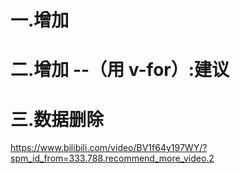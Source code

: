 # 一.增加

<template>
  <div class="father">
    <div class="box1">
      <el-input type="text" v-model="title" placeholder="请输入标题"></el-input>
      <el-input type="text" v-model="user" placeholder="请输入昵称"></el-input>
      <el-input type="date" v-model="data" placeholder="请输入时间"></el-input>
      <el-button type="success" @click="add">增加</el-button>
      <!-- 如果没有输入内容，按钮不可点击 ：禁用:disabled="!title || !user || !data">增加</el-button> -->
      <!-- <el-button type="success" @click="add" :disabled="!title || !user || !data">增加</el-button> -->
    </div>
    <div class="box2">
      <el-table :data="list" style="width: 100%">
        <el-table-column prop="title" label="标题"> </el-table-column>
        <el-table-column prop="user" label="昵称"> </el-table-column>
        <el-table-column prop="data" label="时间"> </el-table-column>
      </el-table>
    </div>
  </div>
</template>

<script>
export default {
  data() {
    return {
      title: "",
      user: "",
      data: "2023-01-01",
      list: [
        { title: "小明", user: "xxx", data: "2023-01-01", id: 1 },
        { title: "小红", user: "yyy", data: "2023-02-01", id: 2 },
        { title: "小强", user: "zzz", data: "2023-03-01", id: 3 },
      ],
    };
  },
  methods: {
    add() {
      //必填判断
      if(!this.title || !this.user || !this.data) return
      //添加功能
      this.list.push({ title: this.title, user: this.user, data: this.data });
      //清空input框
      this.title = "";
      this.user = "";
      this.data = "";
    }
  },
};
</script>

<style lang="less" scoped>
.father {
  width: 100%;
  height: calc(100% - 150px);
  .box1 {
    width: 100%;
    height: 200px;
    display: flex;
    justify-content: space-evenly;
    align-items: center;
    .el-input {
      width: 220px;
    }
    .el-button {
      height: 40px;
    }
  }
}
</style>



# 二.增加 --（用 v-for）:建议
<template>
  <div class="father">
    <div class="box1">
      <el-input type="text" v-model="title" placeholder="请输入标题"></el-input>
      <el-input type="text" v-model="user" placeholder="请输入昵称"></el-input>
      <el-input type="date" v-model="data" placeholder="请输入时间"></el-input>
      <el-button type="success" @click="add">增加</el-button>
      <!-- <el-button type="success" @click="add" :disabled="!title || !user || !data">增加</el-button> -->
    </div>
    <table cellpadding="0" cellspacing="0">
      <thead>
        <tr>
          <th>序号</th>
          <th>标题</th>
          <th>昵称</th>
          <th>时间</th>
          <th>操作</th>
        </tr>
      </thead>
      <tbody>
        <tr v-for="(item, index) in list" :key="index">
          <td>{{ index + 1 }}</td>
          <td>{{ item.title }}</td>
          <td>{{ item.user }}</td>
          <td>{{ item.data }}</td>
          <td>
            <span class="delete" @click="del(item, index)">删除</span>
            <span class="edit" @click="edit(item)">编辑</span>
          </td>
        </tr>
      </tbody>
    </table>
  </div>
</template>

<script>
export default {
  data() {
    return {
      title: "",
      user: "",
      data: "2023-01-01",
      list: [
        { title: "小明", user: "xxx", data: "2023-01-01", id: 1 },
        { title: "小红", user: "yyy", data: "2023-02-01", id: 2 },
        { title: "小强", user: "zzz", data: "2023-03-01", id: 3 },
      ],
    };
  },
  methods: {
    add() {//数据添加
      //必填判断
      if (!this.title || !this.user || !this.data) return;
      //_id = 最大的id+1
      let _id = Math.max(...this.list.map(item=>item.id))+1
      //添加功能
      this.list.push({ title: this.title, user: this.user, data: this.data,id:_id });
      //清空input框
      this.title = "";
      this.user = "";
      this.data = "";
    },
    del(index){//数据删除
       this.list.splice(index,1)
      // 删除对应的索引，删除1个  
    }
  },
};
</script>

<style lang="less" scoped>
.father {
  width: 100%;
  height: calc(100% - 150px);
  .box1 {
    width: 100%;
    height: 200px;
    display: flex;
    justify-content: space-evenly;
    align-items: center;
    .el-input {
      width: 220px;
    }
    .el-button {
      height: 40px;
    }
  }
  table {
    width: 100%;
    height: 600px;
    td {
        text-align: center;
    }
  }
}
</style>



# 三.数据删除
<template>
  <div class="father">
    <div class="box1">
      <el-input type="text" v-model="title" placeholder="请输入标题"></el-input>
      <el-input type="text" v-model="user" placeholder="请输入昵称"></el-input>
      <el-input type="date" v-model="data" placeholder="请输入时间"></el-input>
      <el-button type="success" @click="add">增加</el-button>
      <!-- <el-button type="success" @click="add" :disabled="!title || !user || !data">增加</el-button> -->
    </div>
    <table cellpadding="0" cellspacing="0">
      <thead>
        <tr>
          <th>序号</th>
          <th>标题</th>
          <th>昵称</th>
          <th>时间</th>
          <th>操作</th>
        </tr>
      </thead>
      <tbody>
        <tr v-for="(items, index) in list" :key="index">
          <td>{{ index + 1 }}</td>
          <td>{{ items.title }}</td>
          <td>{{ items.user }}</td>
          <td>{{ items.data }}</td>
          <td>
            <span class="delete" @click="del(items)" style="color:red">删除</span>&ensp;|
            <span class="edit" @click="edit(items)" style="color:blue">编辑</span>
          </td>
        </tr>
      </tbody>
    </table>
  </div>
</template>

<script>
export default {
  data() {
    return {
      title: "",
      user: "",
      data: "2023-01-01",
      list: [
        { title: "小明", user: "xxx", data: "2023-01-01", id: 1 },
        { title: "小红", user: "yyy", data: "2023-02-01", id: 2 },
        { title: "小强", user: "zzz", data: "2023-03-01", id: 3 },
      ],
    };
  },
  methods: {
    add() {//数据添加
      //必填判断
      if (!this.title || !this.user || !this.data) return;
      //_id = 最大的id+1
      let _id = Math.max(...this.list.map(item=>item.id))+1
      //添加功能
      this.list.push({ title: this.title, user: this.user, data: this.data,id:_id });
      //清空input框
      this.title = "";
      this.user = "";
      this.data = "";
    },
    del(items){//数据删除
      //item=>item.id为：_id的item，items.id是list的items
      this.list = this.list.filter(item=>item.id!=items.id)
    }
  },
};
</script>

<style lang="less" scoped>
.father {
  width: 100%;
  height: calc(100% - 150px);
  .box1 {
    width: 100%;
    height: 200px;
    display: flex;
    justify-content: space-evenly;
    align-items: center;
    .el-input {
      width: 220px;
    }
    .el-button {
      height: 40px;
    }
  }
  table {
    width: 100%;
    height: 600px;
    td {
        text-align: center;
    }
  }
}
</style>

https://www.bilibili.com/video/BV1f64y197WY/?spm_id_from=333.788.recommend_more_video.2